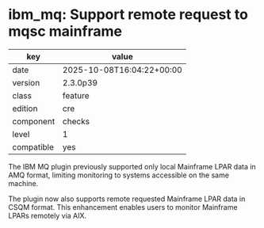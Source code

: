 [//]: # (werk v2)
# ibm_mq: Support remote request to mqsc mainframe

key        | value
---------- | ---
date       | 2025-10-08T16:04:22+00:00
version    | 2.3.0p39
class      | feature
edition    | cre
component  | checks
level      | 1
compatible | yes

The IBM MQ plugin previously supported only local Mainframe LPAR data in AMQ format, limiting monitoring to systems accessible on the same machine.

The plugin now also supports remote requested Mainframe LPAR data in CSQM format. This enhancement enables users to monitor Mainframe LPARs remotely via AIX.
